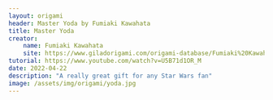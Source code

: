 ```yaml
---
layout: origami
header: Master Yoda by Fumiaki Kawahata
title: Master Yoda
creator:
    name: Fumiaki Kawahata
    site: https://www.giladorigami.com/origami-database/Fumiaki%20Kawahata
tutorial: https://www.youtube.com/watch?v=U5B71d1OR_M
date: 2022-04-22
description: "A really great gift for any Star Wars fan"
image: /assets/img/origami/yoda.jpg
---
```

